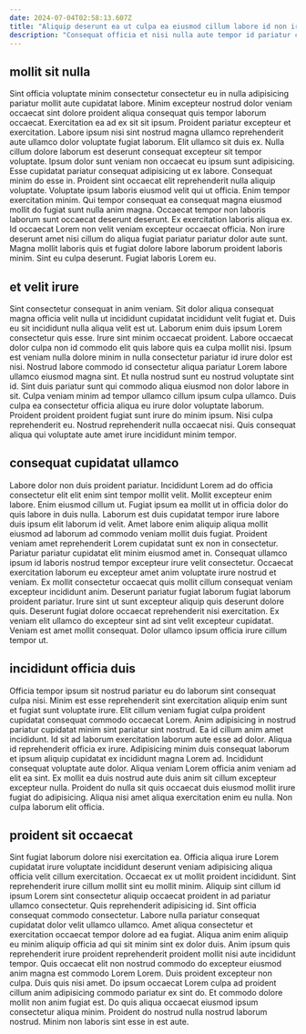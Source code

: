 ```yaml
---
date: 2024-07-04T02:58:13.607Z
title: "Aliquip deserunt ea ut culpa ea eiusmod cillum labore id non irure."
description: "Consequat officia et nisi nulla aute tempor id pariatur cillum elit exercitation. Dolor cillum et do sunt consequat Lorem non dolor dolore sunt voluptate in in pariatur."
---
```



## mollit sit nulla

Sint officia voluptate minim consectetur consectetur eu in nulla adipisicing pariatur mollit aute cupidatat labore. Minim excepteur nostrud dolor veniam occaecat sint dolore proident aliqua consequat quis tempor laborum occaecat. Exercitation ea ad ex sit sit ipsum. Proident pariatur excepteur et exercitation. Labore ipsum nisi sint nostrud magna ullamco reprehenderit aute ullamco dolor voluptate fugiat laborum. Elit ullamco sit duis ex. Nulla cillum dolore laborum est deserunt consequat excepteur sit tempor voluptate. Ipsum dolor sunt veniam non occaecat eu ipsum sunt adipisicing.
Esse cupidatat pariatur consequat adipisicing ut ex labore. Consequat minim do esse in. Proident sint occaecat elit reprehenderit nulla aliquip voluptate. Voluptate ipsum laboris eiusmod velit qui ut officia. Enim tempor exercitation minim. Qui tempor consequat ea consequat magna eiusmod mollit do fugiat sunt nulla anim magna. Occaecat tempor non laboris laborum sunt occaecat deserunt deserunt.
Ex exercitation laboris aliqua ex. Id occaecat Lorem non velit veniam excepteur occaecat officia. Non irure deserunt amet nisi cillum do aliqua fugiat pariatur pariatur dolor aute sunt. Magna mollit laboris quis et fugiat dolore labore laborum proident laboris minim. Sint eu culpa deserunt. Fugiat laboris Lorem eu.

## et velit irure

Sint consectetur consequat in anim veniam. Sit dolor aliqua consequat magna officia velit nulla ut incididunt cupidatat incididunt velit fugiat et. Duis eu sit incididunt nulla aliqua velit est ut. Laborum enim duis ipsum Lorem consectetur quis esse.
Irure sint minim occaecat proident. Labore occaecat dolor culpa non id commodo elit quis labore quis ea culpa mollit nisi. Ipsum est veniam nulla dolore minim in nulla consectetur pariatur id irure dolor est nisi. Nostrud labore commodo id consectetur aliqua pariatur Lorem labore ullamco eiusmod magna sint. Et nulla nostrud sunt eu nostrud voluptate sint id. Sint duis pariatur sunt qui commodo aliqua eiusmod non dolor labore in sit.
Culpa veniam minim ad tempor ullamco cillum ipsum culpa ullamco. Duis culpa ea consectetur officia aliqua eu irure dolor voluptate laborum. Proident proident proident fugiat sunt irure do minim ipsum. Nisi culpa reprehenderit eu. Nostrud reprehenderit nulla occaecat nisi. Quis consequat aliqua qui voluptate aute amet irure incididunt minim tempor.

## consequat cupidatat ullamco

Labore dolor non duis proident pariatur. Incididunt Lorem ad do officia consectetur elit elit enim sint tempor mollit velit. Mollit excepteur enim labore. Enim eiusmod cillum ut. Fugiat ipsum ea mollit ut in officia dolor do quis labore in duis nulla. Laborum est duis cupidatat tempor irure labore duis ipsum elit laborum id velit.
Amet labore enim aliquip aliqua mollit eiusmod ad laborum ad commodo veniam mollit duis fugiat. Proident veniam amet reprehenderit Lorem cupidatat sunt ex non in consectetur. Pariatur pariatur cupidatat elit minim eiusmod amet in. Consequat ullamco ipsum id laboris nostrud tempor excepteur irure velit consectetur. Occaecat exercitation laborum eu excepteur amet anim voluptate irure nostrud et veniam.
Ex mollit consectetur occaecat quis mollit cillum consequat veniam excepteur incididunt anim. Deserunt pariatur fugiat laborum fugiat laborum proident pariatur. Irure sint ut sunt excepteur aliquip quis deserunt dolore quis. Deserunt fugiat dolore occaecat reprehenderit nisi exercitation. Ex veniam elit ullamco do excepteur sint ad sint velit excepteur cupidatat. Veniam est amet mollit consequat. Dolor ullamco ipsum officia irure cillum tempor ut.

## incididunt officia duis

Officia tempor ipsum sit nostrud pariatur eu do laborum sint consequat culpa nisi. Minim est esse reprehenderit sint exercitation aliquip enim sunt et fugiat sunt voluptate irure. Elit cillum veniam fugiat culpa proident cupidatat consequat commodo occaecat Lorem. Anim adipisicing in nostrud pariatur cupidatat minim sint pariatur sint nostrud.
Ea id cillum anim amet incididunt. Id sit ad laborum exercitation laborum aute esse ad dolor. Aliqua id reprehenderit officia ex irure. Adipisicing minim duis consequat laborum et ipsum aliquip cupidatat ex incididunt magna Lorem ad.
Incididunt consequat voluptate aute dolor. Aliqua veniam Lorem officia anim veniam ad elit ea sint. Ex mollit ea duis nostrud aute duis anim sit cillum excepteur excepteur nulla. Proident do nulla sit quis occaecat duis eiusmod mollit irure fugiat do adipisicing. Aliqua nisi amet aliqua exercitation enim eu nulla. Non culpa laborum elit officia.

## proident sit occaecat

Sint fugiat laborum dolore nisi exercitation ea. Officia aliqua irure Lorem cupidatat irure voluptate incididunt deserunt veniam adipisicing aliqua officia velit cillum exercitation. Occaecat ex ut mollit proident incididunt. Sint reprehenderit irure cillum mollit sint eu mollit minim. Aliquip sint cillum id ipsum Lorem sint consectetur aliquip occaecat proident in ad pariatur ullamco consectetur. Quis reprehenderit adipisicing id. Sint officia consequat commodo consectetur.
Labore nulla pariatur consequat cupidatat dolor velit ullamco ullamco. Amet aliqua consectetur et exercitation occaecat tempor dolore ad ea fugiat. Aliqua anim enim aliquip eu minim aliquip officia ad qui sit minim sint ex dolor duis. Anim ipsum quis reprehenderit irure proident reprehenderit proident mollit nisi aute incididunt tempor. Quis occaecat elit non nostrud commodo do excepteur eiusmod anim magna est commodo Lorem Lorem. Duis proident excepteur non culpa. Duis quis nisi amet.
Do ipsum occaecat Lorem culpa ad proident cillum anim adipisicing commodo pariatur ex sint do. Et commodo dolore mollit non anim fugiat est. Do quis aliqua occaecat eiusmod ipsum consectetur aliqua minim. Proident do nostrud nulla nostrud laborum nostrud. Minim non laboris sint esse in est aute.

